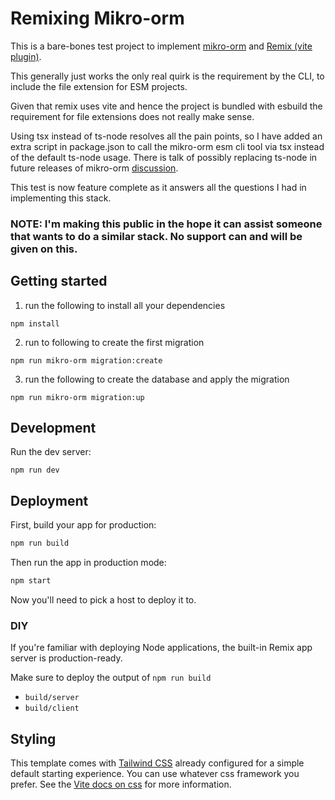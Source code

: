 # Remixing Mikro-orm

This is a bare-bones test project to implement [mikro-orm](https://mikro-orm.io/) and [Remix (vite plugin)](https://remix.run/).

This generally just works the only real quirk is the requirement by the CLI, to include the file extension for ESM projects. 

Given that remix uses vite and hence the project is bundled with esbuild the requirement for file extensions does not really make sense. 

Using tsx instead of ts-node resolves all the pain points, so I have added an extra script in package.json to call the mikro-orm esm cli tool via tsx instead of the default ts-node usage. There is talk of possibly replacing ts-node in future releases of mikro-orm [discussion](https://github.com/mikro-orm/mikro-orm/discussions/5275). 

This test is now feature complete as it answers all the questions I had in implementing this stack.

### NOTE: I'm making this public in the hope it can assist someone that wants to do a similar stack. No support can and will be given on this.

## Getting started

1) run the following to install all your dependencies
```shellscript 
npm install
```
2) run to following to create the first migration 
```shellscript
npm run mikro-orm migration:create
``` 
3) run the following to create the database and apply the migration
```shellscript s
npm run mikro-orm migration:up
``` 

## Development

Run the dev server:

```shellscript
npm run dev
```

## Deployment

First, build your app for production:

```sh
npm run build
```

Then run the app in production mode:

```sh
npm start
```

Now you'll need to pick a host to deploy it to.

### DIY

If you're familiar with deploying Node applications, the built-in Remix app server is production-ready.

Make sure to deploy the output of `npm run build`

- `build/server`
- `build/client`

## Styling

This template comes with [Tailwind CSS](https://tailwindcss.com/) already configured for a simple default starting experience. You can use whatever css framework you prefer. See the [Vite docs on css](https://vitejs.dev/guide/features.html#css) for more information.
